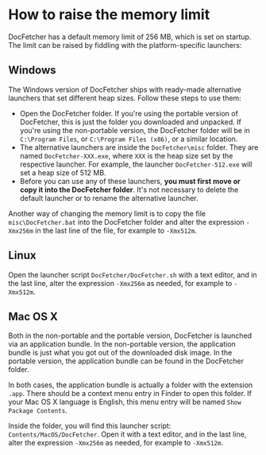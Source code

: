 How to raise the memory limit
=============================
DocFetcher has a default memory limit of 256&nbsp;MB, which is set on startup. The limit can be raised by fiddling with the platform-specific launchers:

Windows
-------
The Windows version of DocFetcher ships with ready-made alternative launchers that set different heap sizes. Follow these steps to use them:

* Open the DocFetcher folder. If you're using the portable version of DocFetcher, this is just the folder you downloaded and unpacked. If you're using the non-portable version, the DocFetcher folder will be in `C:\Program Files`, or `C:\Program Files (x86)`, or a similar location.
* The alternative launchers are inside the `DocFetcher\misc` folder. They are named `DocFetcher-XXX.exe`, where `XXX` is the heap size set by the respective launcher. For example, the launcher `DocFetcher-512.exe` will set a heap size of 512&nbsp;MB.
* Before you can use any of these launchers, **you must first move or copy it into the DocFetcher folder**. It's not necessary to delete the default launcher or to rename the alternative launcher.

Another way of changing the memory limit is to copy the file `misc\DocFetcher.bat` into the DocFetcher folder and alter the expression `-Xmx256m` in the last line of the file, for example to `-Xmx512m`.

Linux
-----
Open the launcher script `DocFetcher/DocFetcher.sh` with a text editor, and in the last line, alter the expression `-Xmx256m` as needed, for example to `-Xmx512m`.

Mac OS&nbsp;X
-------------
Both in the non-portable and the portable version, DocFetcher is launched via an application bundle. In the non-portable version, the application bundle is just what you got out of the downloaded disk image. In the portable version, the application bundle can be found in the DocFetcher folder.

In both cases, the application bundle is actually a folder with the extension `.app`. There should be a context menu entry in Finder to open this folder. If your Mac OS&nbsp;X language is English, this menu entry will be named `Show Package Contents`.

Inside the folder, you will find this launcher script: `Contents/MacOS/DocFetcher`. Open it with a text editor, and in the last line, alter the expression `-Xmx256m` as needed, for example to `-Xmx512m`.
